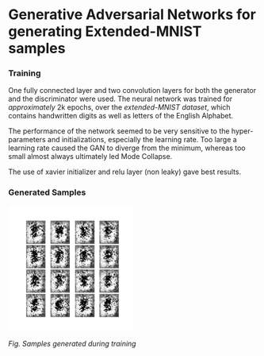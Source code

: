 # Generative Adversarial Networks for generating Extended-MNIST samples
### Training
One fully connected layer and two convolution layers for both the generator and the discriminator were used. The neural network was trained for *approximately* 2k epochs, over the *extended-MNIST dataset*, which contains handwritten digits as well as letters of the English Alphabet. 

The performance of the network seemed to be very sensitive to the hyper-parameters and initializations, especially the learning rate. Too large a learning rate caused the GAN to diverge from the minimum, whereas too small almost always ultimately led Mode Collapse.

The use of xavier initializer and relu layer (non leaky) gave best results.

### Generated Samples
<img src="https://github.com/OrionMonk/GAN_EMNIST/blob/master/train.gif" width="50%">

*Fig. Samples generated during training*
